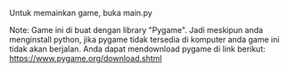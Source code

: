 Untuk memainkan game, buka main.py

Note: Game ini di buat dengan library "Pygame". Jadi meskipun anda menginstall python, jika pygame tidak tersedia di komputer anda game ini tidak akan berjalan.
      Anda dapat mendownload pygame di link berikut: https://www.pygame.org/download.shtml
